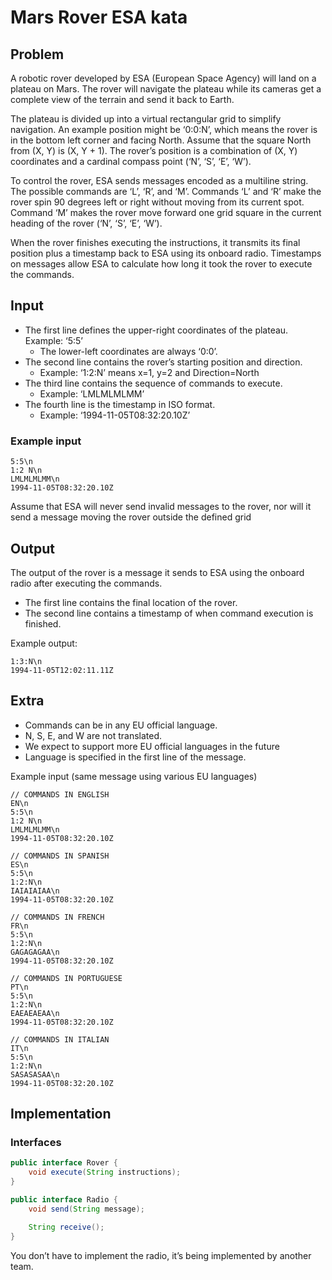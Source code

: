 # Mars Rover ESA kata

## Problem

A robotic rover developed by ESA (European Space Agency) will land on a plateau on Mars.
The rover will navigate the plateau while its cameras get a complete view of the terrain and send it back to Earth.

The plateau is divided up into a virtual rectangular grid to simplify navigation.
An example position might be ‘0:0:N’, which means the rover is in the bottom left corner and facing North.
Assume that the square North from (X, Y) is (X, Y + 1).
The rover’s position is a combination of (X, Y) coordinates and a cardinal compass point (‘N’, ‘S’, ‘E’, ‘W’).

To control the rover, ESA sends messages encoded as a multiline string.
The possible commands are ‘L’, ‘R’, and ‘M’.
Commands ‘L’ and ‘R’ make the rover spin 90 degrees left or right without moving from its current spot.
Command ‘M’ makes the rover move forward one grid square in the current heading of the rover (‘N’, ‘S’, ‘E’, ‘W’).

When the rover finishes executing the instructions, it transmits its final position plus a timestamp back to ESA using
its onboard radio.
Timestamps on messages allow ESA to calculate how long it took the rover to execute the commands.

## Input

- The first line defines the upper-right coordinates of the plateau. Example: ‘5:5’
    - The lower-left coordinates are always ‘0:0’.
- The second line contains the rover’s starting position and direction.
    - Example: ‘1:2:N’ means x=1, y=2 and Direction=North
- The third line contains the sequence of commands to execute.
    - Example: ‘LMLMLMLMM’
- The fourth line is the timestamp in ISO format.
    - Example: ‘1994-11-05T08:32:20.10Z’

### Example input

```text
5:5\n
1:2 N\n
LMLMLMLMM\n
1994-11-05T08:32:20.10Z
```

Assume that ESA will never send invalid messages to the rover, nor will it send a message moving the rover outside the
defined grid

## Output

The output of the rover is a message it sends to ESA using the onboard radio after executing the commands.

- The first line contains the final location of the rover.
- The second line contains a timestamp of when command execution is finished.

Example output:

```text
1:3:N\n
1994-11-05T12:02:11.11Z
```

## Extra

- Commands can be in any EU official language.
- N, S, E, and W are not translated.
- We expect to support more EU official languages in the future
- Language is specified in the first line of the message.

Example input (same message using various EU languages)

```text
// COMMANDS IN ENGLISH
EN\n
5:5\n
1:2 N\n
LMLMLMLMM\n
1994-11-05T08:32:20.10Z

// COMMANDS IN SPANISH
ES\n
5:5\n
1:2:N\n
IAIAIAIAA\n
1994-11-05T08:32:20.10Z

// COMMANDS IN FRENCH
FR\n
5:5\n
1:2:N\n
GAGAGAGAA\n
1994-11-05T08:32:20.10Z

// COMMANDS IN PORTUGUESE
PT\n
5:5\n
1:2:N\n
EAEAEAEAA\n
1994-11-05T08:32:20.10Z

// COMMANDS IN ITALIAN
IT\n
5:5\n
1:2:N\n
SASASASAA\n
1994-11-05T08:32:20.10Z
```

## Implementation

### Interfaces

```java
public interface Rover {
    void execute(String instructions);
}

public interface Radio {
    void send(String message);

    String receive();
}
```

You don’t have to implement the radio, it’s being implemented by another team.
